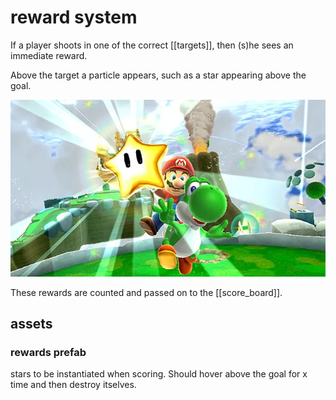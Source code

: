 # reward system
If a player shoots in one of the correct [[targets]], then (s)he sees an immediate reward.

Above the target a particle appears, such as a star appearing above the goal.

![](./imgs/reward.webp)

These rewards are counted and passed on to the [[score_board]].

## assets

### rewards prefab
stars to be instantiated when scoring.
Should hover above the goal for x time and then destroy itselves.